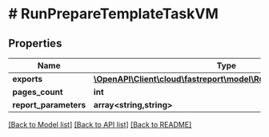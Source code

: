 # # RunPrepareTemplateTaskVM

## Properties

Name | Type | Description | Notes
------------ | ------------- | ------------- | -------------
**exports** | [**\OpenAPI\Client\cloud\fastreport\model\RunExportReportTaskVM[]**](RunExportReportTaskVM.md) |  | [optional]
**pages_count** | **int** |  | [optional]
**report_parameters** | **array<string,string>** |  | [optional]

[[Back to Model list]](../../README.md#models) [[Back to API list]](../../README.md#endpoints) [[Back to README]](../../README.md)
